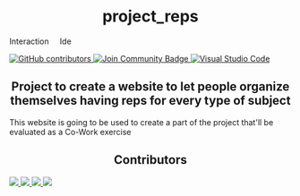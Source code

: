 <h1 align="center"> project_reps</h1>

<div style=align-items: center;">
    <p style="margin-right: 10px;">Interaction &nbsp&nbsp&nbsp Ide</p>
    <a href="https://github.com/abhisheknaiidu/awesome-github-profile-readme/graphs/contributors">
        <img alt="GitHub contributors" src="https://img.shields.io/github/contributors/GigiClandestino/project_reps?color=2b9348">
    </a>
    <a href="https://discord.gg/bWTznth94D">
        <img src="https://img.shields.io/discord/1195772333382717532?style=flat&label=Join%20Community&color=7289DA" alt="Join Community Badge"/>
    </a>
    <a href="https://code.visualstudio.com/">
        <img src="https://img.shields.io/badge/Visual%20Studio%20Code-007ACC?logo=visualstudiocode&logoColor=fff&style=plastic" alt="Visual Studio Code">
    </a>
</div>

<h2 align="center"> Project to create a website to let people organize themselves having reps for every type of subject</h2>
<p>This website is going to be used to create a part of the project that'll be evaluated as a Co-Work exercise</p>

<h2 align="center"> Contributors</h2>
<div>
    <a href="https://github.com/CICCIOSGAMINO/exide_vasche/graphs/contributors">
        <img src="https://contrib.rocks/image?repo=CICCIOSGAMINO/exide_vasche" />
    </a>
    <a href="https://github.com/GigiClandestino/project_reps/graphs/contributors">
        <img src="https://contrib.rocks/image?repo=GigiClandestino/project_reps" />
    </a>
    <a href="https://github.com/DuilioSeghezzi/personal-portfolio/graphs/contributors">
        <img src="https://contrib.rocks/image?repo=DuilioSeghezzi/personal-portfolio" />
    </a>
    <a href="https://github.com/Paldo70/gigiTerrone/graphs/contributors">
        <img src="https://contrib.rocks/image?repo=Paldo70/gigiTerrone" />
    </a>
</div>
